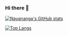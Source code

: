 ### Hi there 👋

<!--
**Nayananga/Nayananga** is a ✨ _special_ ✨ repository because its `README.md` (this file) appears on your GitHub profile.

Here are some ideas to get you started:

- 🔭 I’m currently working on ...
- 🌱 I’m currently learning ...
- 👯 I’m looking to collaborate on ...
- 🤔 I’m looking for help with ...
- 💬 Ask me about ...
- 📫 How to reach me: ...
- 😄 Pronouns: ...
- ⚡ Fun fact: ...
-->
[![Nayananga's GitHub stats](https://github-readme-stats.vercel.app/api?username=Nayananga)](https://github.com/Nayananga/github-readme-stats)

[![Top Langs](https://github-readme-stats.vercel.app/api/top-langs/?username=Nayananga)](https://github.com/Nayananga/github-readme-stats)
